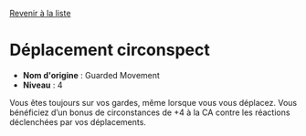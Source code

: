 [Revenir à la liste](..)

# Déplacement circonspect

 * **Nom d'origine** : Guarded Movement
 * **Niveau** : 4


<p>Vous êtes toujours sur vos gardes, même lorsque vous vous déplacez. Vous bénéficiez d’un bonus de circonstances de +4 à la CA contre les réactions déclenchées par vos déplacements.</p>